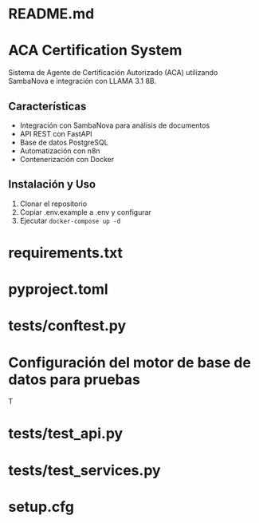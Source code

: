 # README.md
# ACA Certification System

Sistema de Agente de Certificación Autorizado (ACA) utilizando SambaNova e integración con LLAMA 3.1 8B.

## Características
- Integración con SambaNova para análisis de documentos
- API REST con FastAPI
- Base de datos PostgreSQL
- Automatización con n8n
- Contenerización con Docker

## Instalación y Uso
1. Clonar el repositorio
2. Copiar .env.example a .env y configurar
3. Ejecutar `docker-compose up -d`

# requirements.txt


# pyproject.toml


# tests/conftest.py


# Configuración del motor de base de datos para pruebas
T
# tests/test_api.py


# tests/test_services.py

# setup.cfg

